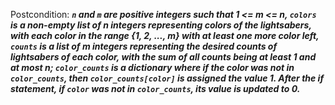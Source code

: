Postcondition: ***`n` and `m` are positive integers such that 1 <= m <= n, `colors` is a non-empty list of n integers representing colors of the lightsabers, with each color in the range {1, 2, ..., m} with at least one more color left, `counts` is a list of m integers representing the desired counts of lightsabers of each color, with the sum of all counts being at least 1 and at most n; `color_counts` is a dictionary where if the color was not in `color_counts`, then `color_counts[color]` is assigned the value 1. After the if statement, if `color` was not in `color_counts`, its value is updated to 0.***
